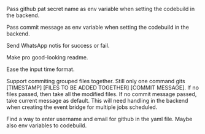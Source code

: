 Pass github pat secret name as env variable when setting the codebuild in the backend.

Pass commit message as env variable when setting the codebuild in the backend.

Send WhatsApp notis for success or fail. 

Make pro good-looking readme.

Ease the input time format.

Support commiting grouped files together. Still only one command gits [TIMESTAMP] [FILES TO BE ADDED TOGETHER] [COMMIT MESSAGE]. If no files passed, then take all the modified files. If no commit message passed, take current message as default. This will need handling in the backend when creating the event bridge for multiple jobs scheduled. 

Find a way to enter username and email for github in the yaml file. Maybe also env variables to codebuild.